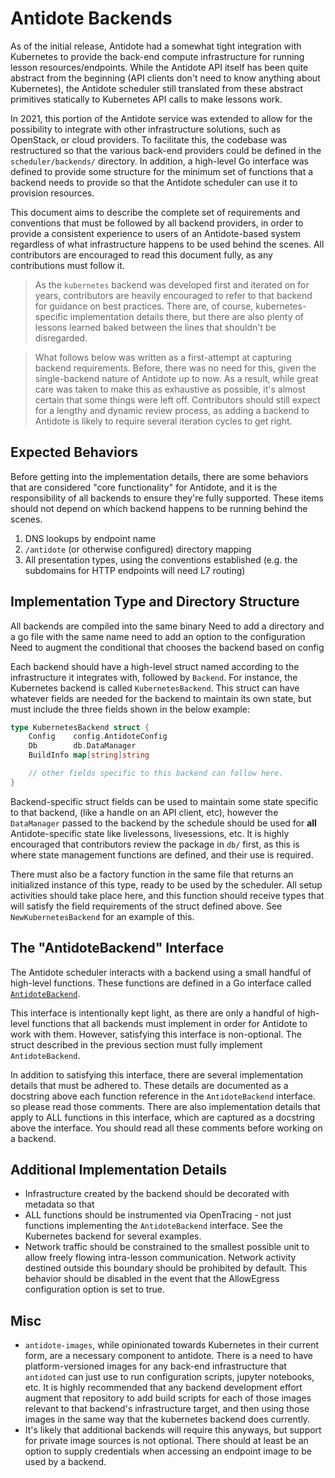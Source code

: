 # Antidote Backends

As of the initial release, Antidote had a somewhat tight integration with Kubernetes to provide the back-end compute infrastructure for running lesson resources/endpoints. While the Antidote API itself has been quite abstract from the beginning (API clients don't need to know anything about Kubernetes), the Antidote scheduler still translated from these abstract primitives statically to Kubernetes API calls to make lessons work.

In 2021, this portion of the Antidote service was extended to allow for the possibility to integrate with other infrastructure solutions, such as OpenStack, or cloud providers. To facilitate this, the codebase was restructured so that the various back-end providers could be defined in the `scheduler/backends/` directory. In addition, a high-level Go interface was defined to provide some structure for the minimum set of functions that a backend needs to provide so that the Antidote scheduler can use it to provision resources.

This document aims to describe the complete set of requirements and conventions that must be followed by all backend providers, in order to provide a consistent experience to users of an Antidote-based system regardless of what infrastructure happens to be used behind the scenes. All contributors are encouraged to read this document fully, as any contributions must follow it.

> As the `kubernetes` backend was developed first and iterated on for years, contributors are heavily encouraged to refer to that backend for guidance on best practices. There are, of course, kubernetes-specific implementation details there, but there are also plenty of lessons learned baked between the lines that shouldn't be disregarded.

> What follows below was written as a first-attempt at capturing backend requirements. Before, there was no need for this, given the single-backend nature of Antidote up to now. As a result, while great care was taken to make this as exhaustive as possible, it's almost certain that some things were left off. Contributors should still expect for a lengthy and dynamic review process, as adding a backend to Antidote is likely to require several iteration cycles to get right.

## Expected Behaviors

Before getting into the implementation details, there are some behaviors that are considered "core functionality" for Antidote, and it is the responsibility of all backends to ensure they're fully supported. These items should not depend on which backend happens to be running behind the scenes.

1. DNS lookups by endpoint name
2. `/antidote` (or otherwise configured) directory mapping
3. All presentation types, using the conventions established (e.g. the subdomains for HTTP endpoints will need L7 routing)

## Implementation Type and Directory Structure

All backends are compiled into the same binary
Need to add a directory and a go file with the same name
need to add an option to the configuration
Need to augment the conditional that chooses the backend based on config

Each backend should have a high-level struct named according to the infrastructure it integrates with, followed by `Backend`. For instance, the Kubernetes backend is called `KubernetesBackend`. This struct can have whatever fields are needed for the backend to maintain its own state, but must include the three fields shown in the below example:

```go
type KubernetesBackend struct {
	Config    config.AntidoteConfig
	Db        db.DataManager
	BuildInfo map[string]string

    // other fields specific to this backend can follow here.
}
```

Backend-specific struct fields can be used to maintain some state specific to that backend, (like a handle on an API client, etc), however the `DataManager` passed to the backend by the schedule should be used for **all** Antidote-specific state like livelessons, livesessions, etc. It is highly encouraged that contributors review the package in `db/` first, as this is where state management functions are defined, and their use is required.

There must also be a factory function in the same file that returns an initialized instance of this type, ready to be used by the scheduler. All setup activities should take place here, and this function should receive types that will satisfy the field requirements of the struct defined above. See `NewKubernetesBackend` for an example of this.


## The "AntidoteBackend" Interface

The Antidote scheduler interacts with a backend using a small handful of high-level functions. These functions are defined in a Go interface called [`AntidoteBackend`](https://github.com/nre-learning/antidote-core/blob/master/scheduler/scheduler.go). 

This interface is intentionally kept light, as there are only a handful of high-level functions that all backends must implement in order for Antidote to work with them. However, satisfying this interface is non-optional. The struct described in the previous section must fully implement `AntidoteBackend`.

In addition to satisfying this interface, there are several implementation details that must be adhered to. These details are documented as a docstring above each function reference in the `AntidoteBackend` interface. so please read those comments. There are also implementation details that apply to ALL functions in this interface, which are captured as a docstring above the interface. You should read all these comments before working on a backend.

## Additional Implementation Details


- Infrastructure created by the backend should be decorated with metadata so that 
- ALL functions should be instrumented via OpenTracing - not just functions implementing the `AntidoteBackend` interface. See the Kubernetes backend for several examples.
- Network traffic should be constrained to the smallest possible unit to allow freely flowing intra-lesson communication. Network activity destined outside this boundary should be prohibited by default. This behavior should be disabled in the event that the AllowEgress configuration option is set to true.


## Misc

- `antidote-images`, while opinionated towards Kubernetes in their current form, are a necessary component to antidote. There is a need to have platform-versioned images for any back-end infrastructure that `antidoted` can just use to run configuration scripts, jupyter notebooks, etc. It is highly recommended that any backend development effort augment that repository to add build scripts for each of those images relevant to that backend's infrastructure target, and then using those images in the same way that the kubernetes backend does currently.
- It's likely that additional backends will require this anyways, but support for private image sources is not optional. There should at least be an option to supply credentials when accessing an endpoint image to be used by a backend.